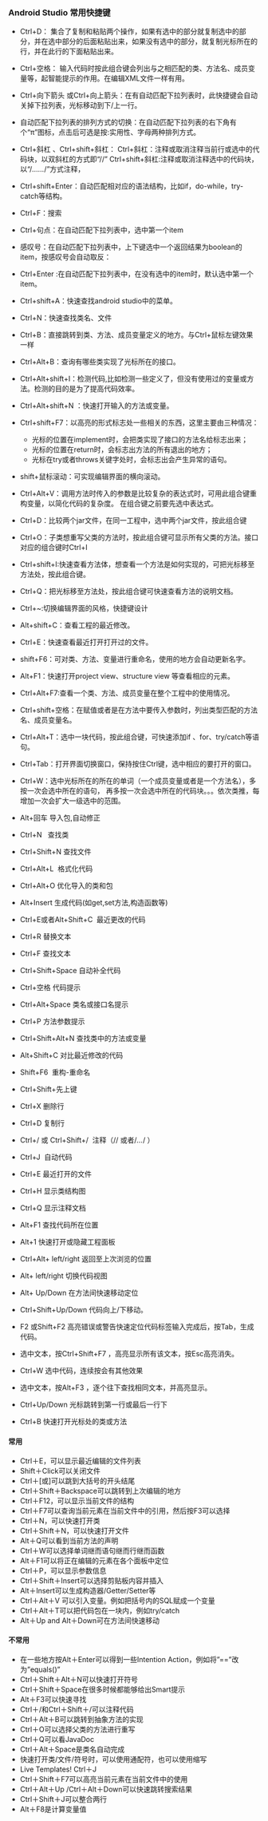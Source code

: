 ### Android Studio 常用快捷键


- Ctrl+D： 集合了复制和粘贴两个操作，如果有选中的部分就复制选中的部分，并在选中部分的后面粘贴出来，如果没有选中的部分，就复制光标所在的行，并在此行的下面粘贴出来。
- Ctrl+空格： 输入代码时按此组合键会列出与之相匹配的类、方法名、成员变量等，起智能提示的作用。在编辑XML文件一样有用。
- Ctrl+向下箭头 或Ctrl+向上箭头：在有自动匹配下拉列表时，此快捷键会自动关掉下拉列表，光标移动到下/上一行。
- 自动匹配下拉列表的排列方式的切换：在自动匹配下拉列表的右下角有个“π”图标，点击后可选是按:实用性、字母两种排列方式。
- Ctrl+斜杠 、Ctrl+shift+斜杠：
    Ctrl+斜杠：注释或取消注释当前行或选中的代码块，以双斜杠的方式即“//”
    Ctrl+shift+斜杠:注释或取消注释选中的代码块，以“/*……*/”方式注释，
- Ctrl+shift+Enter：自动匹配相对应的语法结构，比如if，do-while，try-catch等结构。
- Ctrl+F：搜索
- Ctrl+句点：在自动匹配下拉列表中，选中第一个item
- 感叹号：在自动匹配下拉列表中，上下键选中一个返回结果为boolean的item，按感叹号会自动取反：
- Ctrl+Enter :在自动匹配下拉列表中，在没有选中的item时，默认选中第一个item。
- Ctrl+shift+A：快速查找android studio中的菜单。
- Ctrl+N：快速查找类名、文件
- Ctrl+B：直接跳转到类、方法、成员变量定义的地方。与Ctrl+鼠标左键效果一样
- Ctrl+Alt+B：查询有哪些类实现了光标所在的接口。
- Ctrl+Alt+shift+I：检测代码,比如检测一些定义了，但没有使用过的变量或方法。检测的目的是为了提高代码效率。
- Ctrl+Alt+shift+N ：快速打开输入的方法或变量。
- Ctrl+shift+F7：以高亮的形式标志处一些相关的东西，这里主要由三种情况：
  - 光标的位置在implement时，会把类实现了接口的方法名给标志出来；
  - 光标的位置在return时，会标志出方法的所有退出的地方；
  - 光标在try或者throws关键字处时，会标志出会产生异常的语句。
- shift+鼠标滚动：可实现编辑界面的横向滚动。
- Ctrl+Alt+V：调用方法时传入的参数是比较复杂的表达式时，可用此组合键重构变量，以简化代码的复杂度。
    在组合键之前要先选中表达式。
- Ctrl+D：比较两个jar文件，在同一工程中，选中两个jar文件，按此组合键
- Ctrl+O：子类想重写父类的方法时，按此组合键可显示所有父类的方法。接口对应的组合键时Ctrl+I
- Ctrl+shift+I:快速查看方法体，想查看一个方法是如何实现的，可把光标移至方法处，按此组合键。
- Ctrl+Q：把光标移至方法处，按此组合键可快速查看方法的说明文档。
- Ctrl+~:切换编辑界面的风格，快捷键设计
- Alt+shift+C：查看工程的最近修改。
- Ctrl+E：快速查看最近打开打开过的文件。
- shift+F6：可对类、方法、变量进行重命名，使用的地方会自动更新名字。
- Alt+F1：快速打开project view、structure view 等查看相应的元素。
- Ctrl+Alt+F7:查看一个类、方法、成员变量在整个工程中的使用情况。
- Ctrl+shift+空格：在赋值或者是在方法中要传入参数时，列出类型匹配的方法名、成员变量名。
- Ctrl+Alt+T：选中一块代码，按此组合键，可快速添加if 、for、try/catch等语句。
- Ctrl+Tab：打开界面切换窗口，保持按住Ctrl键，选中相应的要打开的窗口。
- Ctrl+W：选中光标所在的所在的单词（一个成员变量或者是一个方法名），多按一次会选中所在的语句，
    再多按一次会选中所在的代码块。。。依次类推，每增加一次会扩大一级选中的范围。

- Alt+回车 导入包,自动修正
- Ctrl+N   查找类
- Ctrl+Shift+N 查找文件
- Ctrl+Alt+L  格式化代码
- Ctrl+Alt+O 优化导入的类和包
- Alt+Insert 生成代码(如get,set方法,构造函数等)
- Ctrl+E或者Alt+Shift+C  最近更改的代码
- Ctrl+R 替换文本
- Ctrl+F 查找文本
- Ctrl+Shift+Space 自动补全代码
- Ctrl+空格 代码提示
- Ctrl+Alt+Space 类名或接口名提示
- Ctrl+P 方法参数提示
- Ctrl+Shift+Alt+N 查找类中的方法或变量
- Alt+Shift+C 对比最近修改的代码
- Shift+F6  重构-重命名
- Ctrl+Shift+先上键
- Ctrl+X 删除行
- Ctrl+D 复制行
- Ctrl+/ 或 Ctrl+Shift+/  注释（// 或者/*...*/ ）
- Ctrl+J  自动代码
- Ctrl+E 最近打开的文件
- Ctrl+H 显示类结构图
- Ctrl+Q 显示注释文档
- Alt+F1 查找代码所在位置
- Alt+1 快速打开或隐藏工程面板
- Ctrl+Alt+ left/right 返回至上次浏览的位置
- Alt+ left/right 切换代码视图
- Alt+ Up/Down 在方法间快速移动定位
- Ctrl+Shift+Up/Down 代码向上/下移动。
- F2 或Shift+F2 高亮错误或警告快速定位代码标签输入完成后，按Tab，生成代码。
- 选中文本，按Ctrl+Shift+F7 ，高亮显示所有该文本，按Esc高亮消失。
- Ctrl+W 选中代码，连续按会有其他效果
- 选中文本，按Alt+F3 ，逐个往下查找相同文本，并高亮显示。
- Ctrl+Up/Down 光标跳转到第一行或最后一行下
- Ctrl+B 快速打开光标处的类或方法 


#### 常用

- Ctrl＋E，可以显示最近编辑的文件列表
- Shift＋Click可以关闭文件
- Ctrl＋[或]可以跳到大括号的开头结尾
- Ctrl＋Shift＋Backspace可以跳转到上次编辑的地方
- Ctrl＋F12，可以显示当前文件的结构
- Ctrl＋F7可以查询当前元素在当前文件中的引用，然后按F3可以选择
- Ctrl＋N，可以快速打开类
- Ctrl＋Shift＋N，可以快速打开文件
- Alt＋Q可以看到当前方法的声明
- Ctrl＋W可以选择单词继而语句继而行继而函数
- Alt＋F1可以将正在编辑的元素在各个面板中定位
- Ctrl＋P，可以显示参数信息
- Ctrl＋Shift＋Insert可以选择剪贴板内容并插入
- Alt＋Insert可以生成构造器/Getter/Setter等
- Ctrl＋Alt＋V 可以引入变量。例如把括号内的SQL赋成一个变量
- Ctrl＋Alt＋T可以把代码包在一块内，例如try/catch
- Alt＋Up and Alt＋Down可在方法间快速移动


#### 不常用

- 在一些地方按Alt＋Enter可以得到一些Intention Action，例如将”==”改为”equals()”
- Ctrl＋Shift＋Alt＋N可以快速打开符号
- Ctrl＋Shift＋Space在很多时候都能够给出Smart提示
- Alt＋F3可以快速寻找
- Ctrl＋/和Ctrl＋Shift＋/可以注释代码
- Ctrl＋Alt＋B可以跳转到抽象方法的实现
- Ctrl＋O可以选择父类的方法进行重写
- Ctrl＋Q可以看JavaDoc
- Ctrl＋Alt＋Space是类名自动完成
- 快速打开类/文件/符号时，可以使用通配符，也可以使用缩写
- Live Templates! Ctrl＋J
- Ctrl＋Shift＋F7可以高亮当前元素在当前文件中的使用
- Ctrl＋Alt＋Up /Ctrl＋Alt＋Down可以快速跳转搜索结果
- Ctrl＋Shift＋J可以整合两行
- Alt＋F8是计算变量值
